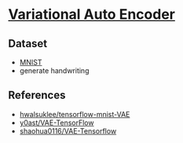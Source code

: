 # [Variational Auto Encoder](https://arxiv.org/pdf/1312.6114.pdf)

## Dataset
- [MNIST](http://yann.lecun.com/exdb/mnist/)
- generate handwriting

## References
- [hwalsuklee/tensorflow-mnist-VAE](https://github.com/hwalsuklee/tensorflow-mnist-VAE)
- [y0ast/VAE-TensorFlow](https://github.com/y0ast/VAE-TensorFlow)
- [shaohua0116/VAE-Tensorflow](https://github.com/shaohua0116/VAE-Tensorflow)
